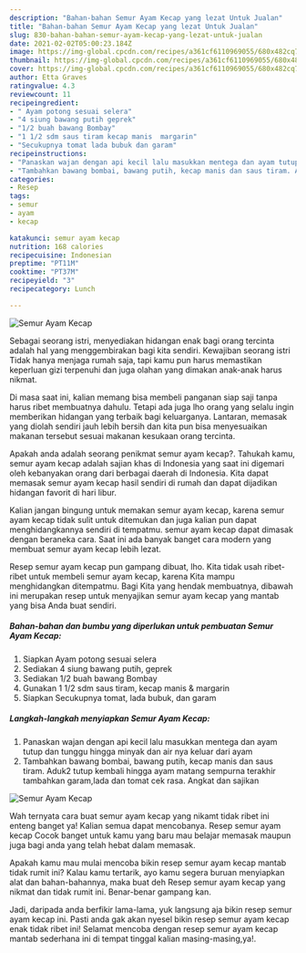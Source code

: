 ```yaml
---
description: "Bahan-bahan Semur Ayam Kecap yang lezat Untuk Jualan"
title: "Bahan-bahan Semur Ayam Kecap yang lezat Untuk Jualan"
slug: 830-bahan-bahan-semur-ayam-kecap-yang-lezat-untuk-jualan
date: 2021-02-02T05:00:23.184Z
image: https://img-global.cpcdn.com/recipes/a361cf6110969055/680x482cq70/semur-ayam-kecap-foto-resep-utama.jpg
thumbnail: https://img-global.cpcdn.com/recipes/a361cf6110969055/680x482cq70/semur-ayam-kecap-foto-resep-utama.jpg
cover: https://img-global.cpcdn.com/recipes/a361cf6110969055/680x482cq70/semur-ayam-kecap-foto-resep-utama.jpg
author: Etta Graves
ratingvalue: 4.3
reviewcount: 11
recipeingredient:
- " Ayam potong sesuai selera"
- "4 siung bawang putih geprek"
- "1/2 buah bawang Bombay"
- "1 1/2 sdm saus tiram kecap manis  margarin"
- "Secukupnya tomat lada bubuk dan garam"
recipeinstructions:
- "Panaskan wajan dengan api kecil lalu masukkan mentega dan ayam tutup dan tunggu hingga minyak dan air nya keluar dari ayam"
- "Tambahkan bawang bombai, bawang putih, kecap manis dan saus tiram. Aduk2 tutup kembali hingga ayam matang sempurna terakhir tambahkan garam,lada dan tomat cek rasa. Angkat dan sajikan"
categories:
- Resep
tags:
- semur
- ayam
- kecap

katakunci: semur ayam kecap 
nutrition: 168 calories
recipecuisine: Indonesian
preptime: "PT11M"
cooktime: "PT37M"
recipeyield: "3"
recipecategory: Lunch

---
```



![Semur Ayam Kecap](https://img-global.cpcdn.com/recipes/a361cf6110969055/680x482cq70/semur-ayam-kecap-foto-resep-utama.jpg)

Sebagai seorang istri, menyediakan hidangan enak bagi orang tercinta adalah hal yang menggembirakan bagi kita sendiri. Kewajiban seorang istri Tidak hanya menjaga rumah saja, tapi kamu pun harus memastikan keperluan gizi terpenuhi dan juga olahan yang dimakan anak-anak harus nikmat.

Di masa  saat ini, kalian memang bisa membeli panganan siap saji tanpa harus ribet membuatnya dahulu. Tetapi ada juga lho orang yang selalu ingin memberikan hidangan yang terbaik bagi keluarganya. Lantaran, memasak yang diolah sendiri jauh lebih bersih dan kita pun bisa menyesuaikan makanan tersebut sesuai makanan kesukaan orang tercinta. 



Apakah anda adalah seorang penikmat semur ayam kecap?. Tahukah kamu, semur ayam kecap adalah sajian khas di Indonesia yang saat ini digemari oleh kebanyakan orang dari berbagai daerah di Indonesia. Kita dapat memasak semur ayam kecap hasil sendiri di rumah dan dapat dijadikan hidangan favorit di hari libur.

Kalian jangan bingung untuk memakan semur ayam kecap, karena semur ayam kecap tidak sulit untuk ditemukan dan juga kalian pun dapat menghidangkannya sendiri di tempatmu. semur ayam kecap dapat dimasak dengan beraneka cara. Saat ini ada banyak banget cara modern yang membuat semur ayam kecap lebih lezat.

Resep semur ayam kecap pun gampang dibuat, lho. Kita tidak usah ribet-ribet untuk membeli semur ayam kecap, karena Kita mampu menghidangkan ditempatmu. Bagi Kita yang hendak membuatnya, dibawah ini merupakan resep untuk menyajikan semur ayam kecap yang mantab yang bisa Anda buat sendiri.

<!--inarticleads1-->

##### Bahan-bahan dan bumbu yang diperlukan untuk pembuatan Semur Ayam Kecap:

1. Siapkan  Ayam potong sesuai selera
1. Sediakan 4 siung bawang putih, geprek
1. Sediakan 1/2 buah bawang Bombay
1. Gunakan 1 1/2 sdm saus tiram, kecap manis &amp; margarin
1. Siapkan Secukupnya tomat, lada bubuk, dan garam




<!--inarticleads2-->

##### Langkah-langkah menyiapkan Semur Ayam Kecap:

1. Panaskan wajan dengan api kecil lalu masukkan mentega dan ayam tutup dan tunggu hingga minyak dan air nya keluar dari ayam
1. Tambahkan bawang bombai, bawang putih, kecap manis dan saus tiram. Aduk2 tutup kembali hingga ayam matang sempurna terakhir tambahkan garam,lada dan tomat cek rasa. Angkat dan sajikan
<img src="https://img-global.cpcdn.com/steps/88f07eb09cbd3f3b/160x128cq70/semur-ayam-kecap-langkah-memasak-2-foto.jpg" alt="Semur Ayam Kecap">



Wah ternyata cara buat semur ayam kecap yang nikamt tidak ribet ini enteng banget ya! Kalian semua dapat mencobanya. Resep semur ayam kecap Cocok banget untuk kamu yang baru mau belajar memasak maupun juga bagi anda yang telah hebat dalam memasak.

Apakah kamu mau mulai mencoba bikin resep semur ayam kecap mantab tidak rumit ini? Kalau kamu tertarik, ayo kamu segera buruan menyiapkan alat dan bahan-bahannya, maka buat deh Resep semur ayam kecap yang nikmat dan tidak rumit ini. Benar-benar gampang kan. 

Jadi, daripada anda berfikir lama-lama, yuk langsung aja bikin resep semur ayam kecap ini. Pasti anda gak akan nyesel bikin resep semur ayam kecap enak tidak ribet ini! Selamat mencoba dengan resep semur ayam kecap mantab sederhana ini di tempat tinggal kalian masing-masing,ya!.

